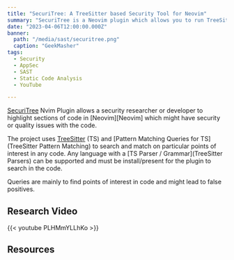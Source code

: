 ```yaml
---
title: "SecuriTree: A TreeSitter based Security Tool for Neovim"
summary: "SecuriTree is a Neovim plugin which allows you to run TreeSitter queries in your IDE and report them to the end user as issues"
date: "2023-04-06T12:00:00.000Z"
banner:
  path: "/media/sast/securitree.png"
  caption: "GeekMasher"
tags:
  - Security
  - AppSec
  - SAST
  - Static Code Analysis
  - YouTube

---
```


[SecuriTree](SecuriTree) Nvim Plugin allows a security researcher or developer to highlight sections of code in [Neovim][Neovim] which might have security or quality issues with the code.

The project uses [TreeSitter](TreeSitter) (TS) and [Pattern Matching Queries for TS](TreeSitter Pattern Matching) to search and match on particular points of interest in any code.
Any language with a [TS Parser / Grammar](TreeSitter Parsers) can be supported and must be install/present for the plugin to search in the code.

Queries are mainly to find points of interest in code and might lead to false positives.

## Research Video

{{< youtube PLHMmYLLhKo >}}


## Resources


[SecuriTree]: https://github.com/geekMasher/securitree.nvim
[TreeSitter]: https://tree-sitter.github.io/tree-sitter/
[TreeSitter Parsers]: https://tree-sitter.github.io/tree-sitter/#parsers
[TreeSitter Pattern Matching]: https://tree-sitter.github.io/tree-sitter/using-parsers#pattern-matching-with-queries


